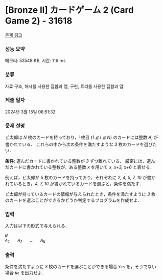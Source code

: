 # [Bronze II] カードゲーム 2 (Card Game 2) - 31618 

[문제 링크](https://www.acmicpc.net/problem/31618) 

### 성능 요약

메모리: 53548 KB, 시간: 116 ms

### 분류

자료 구조, 해시를 사용한 집합과 맵, 구현, 트리를 사용한 집합과 맵

### 제출 일자

2024년 3월 15일 08:51:32

### 문제 설명

<p>ビ太郎は <var>N</var> 枚のカードを持っており，<var>i</var> 枚目 (<var>1 ≦ i ≦ N</var>) のカードには整数 <var>A<sub>i</sub></var> が書かれている． これらの中から次の条件を満たすような <var>3</var> 枚のカードを選びたい．</p>

<p><strong>条件:</strong> 選んだカードに書かれている整数が <var>3</var> ずつ離れている． 厳密には，選んだカードに書かれている整数が，ある整数 <var>x</var> を用いて <var>x, x+3, x+6</var> と表せる．</p>

<p>例えば，ビ太郎が <var>5</var> 枚のカードを持っており，それぞれに <var>2, 4, 5, 7, 10</var> が書かれているとき，<var>4, 7, 10</var> が書かれているカードを選ぶと，条件を満たす．</p>

<p>ビ太郎が持っているカードの情報が与えられたとき，条件を満たすように <var>3</var> 枚のカードを選ぶことができるかどうか判定するプログラムを作成せよ．</p>

### 입력 

 <p>入力は以下の形式で与えられる．</p>

<pre><var>N</var>
<var>A<sub>1</sub></var>   <var>A<sub>2</sub></var>   <var>…</var>   <var>A<sub>N</sub></var></pre>

### 출력 

 <p>条件を満たすように <var>3</var> 枚のカードを選ぶことができる場合 <code>Yes</code> を，そうでない場合 <code>No</code> を出力せよ．</p>

